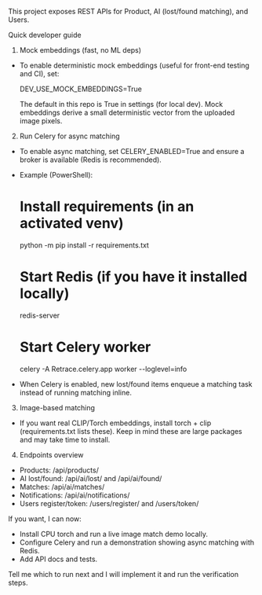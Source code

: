This project exposes REST APIs for Product, AI (lost/found matching), and Users.

Quick developer guide

1) Mock embeddings (fast, no ML deps)

- To enable deterministic mock embeddings (useful for front-end testing and CI), set:

  DEV_USE_MOCK_EMBEDDINGS=True

  The default in this repo is True in settings (for local dev). Mock embeddings derive a small deterministic vector from the uploaded image pixels.

2) Run Celery for async matching

- To enable async matching, set CELERY_ENABLED=True and ensure a broker is available (Redis is recommended).
- Example (PowerShell):

  # Install requirements (in an activated venv)
  python -m pip install -r requirements.txt

  # Start Redis (if you have it installed locally)
  redis-server

  # Start Celery worker
  celery -A Retrace.celery.app worker --loglevel=info

- When Celery is enabled, new lost/found items enqueue a matching task instead of running matching inline.

3) Image-based matching

- If you want real CLIP/Torch embeddings, install torch + clip (requirements.txt lists these). Keep in mind these are large packages and may take time to install.

4) Endpoints overview

- Products: /api/products/
- AI lost/found: /api/ai/lost/ and /api/ai/found/
- Matches: /api/ai/matches/
- Notifications: /api/ai/notifications/
- Users register/token: /users/register/ and /users/token/

If you want, I can now:
- Install CPU torch and run a live image match demo locally.
- Configure Celery and run a demonstration showing async matching with Redis.
- Add API docs and tests.

Tell me which to run next and I will implement it and run the verification steps.
